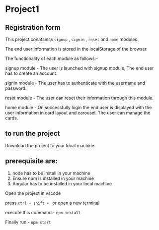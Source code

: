 # Project1

## Registration form

This project conatainss `signup` , `signin` , `reset` and `home` modules.

The end user information is stored in the localStorage of the browser.

The functionality of each module as follows:-

signup module - The user is launched with signup module, The end user has to create an account.

signin module - The user has to authenticate with the username and  password.

reset module - The user can reset their information through this module.

home module - On successfully login the end user is displayed with the user information in card layout and carousel. The user can manage the cards.

## to run the project

Download the project to your local machine.

## prerequisite are:
  1. node has to be install in your machine
  2. Ensure npm is installed in your machine
  3. Angular has to be installed in your local machine

Open the project in vscode

press `ctrl + shift + ` or open a new terminal

execute this command:- `npm install`

Finally run:- `npm start` 

